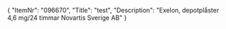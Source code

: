 {
  "ItemNr": "096670",
  "Title": "test",
  "Description": "Exelon, depotplåster 4,6 mg/24 timmar Novartis Sverige AB"
}